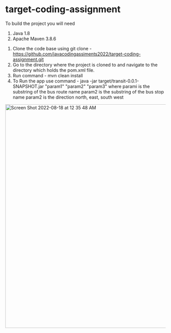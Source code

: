 # target-coding-assignment

To build the project you will need
1. Java 1.8
2. Apache Maven 3.8.6 


1) Clone the code base using git clone  - https://github.com/javacodingassiments2022/target-coding-assignment.git
2) Go to the directory where the project is cloned to and navigate to the directory which holds the pom.xml file.
3) Run command -  mvn clean install
3) To Run the app use command - java -jar target/transit-0.0.1-SNAPSHOT.jar "param1" "param2" "param3"
 where 
 parami is the substring of the bus route name
 param2 is the substring of the bus stop name 
 param2 is the direction north, east, south west
 
 <img width="704" alt="Screen Shot 2022-08-18 at 12 35 48 AM" src="https://user-images.githubusercontent.com/111195821/185294692-9e4c8957-82e5-4d02-b345-1e03bd82c041.png">
